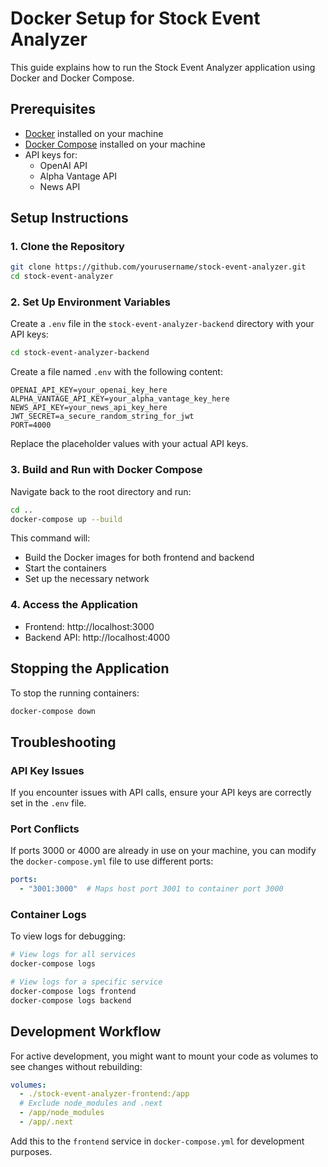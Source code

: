 # Docker Setup for Stock Event Analyzer

This guide explains how to run the Stock Event Analyzer application using Docker and Docker Compose.

## Prerequisites

- [Docker](https://docs.docker.com/get-docker/) installed on your machine
- [Docker Compose](https://docs.docker.com/compose/install/) installed on your machine
- API keys for:
  - OpenAI API
  - Alpha Vantage API
  - News API

## Setup Instructions

### 1. Clone the Repository

```bash
git clone https://github.com/yourusername/stock-event-analyzer.git
cd stock-event-analyzer
```

### 2. Set Up Environment Variables

Create a `.env` file in the `stock-event-analyzer-backend` directory with your API keys:

```bash
cd stock-event-analyzer-backend
```

Create a file named `.env` with the following content:

```
OPENAI_API_KEY=your_openai_key_here
ALPHA_VANTAGE_API_KEY=your_alpha_vantage_key_here
NEWS_API_KEY=your_news_api_key_here
JWT_SECRET=a_secure_random_string_for_jwt
PORT=4000
```

Replace the placeholder values with your actual API keys.

### 3. Build and Run with Docker Compose

Navigate back to the root directory and run:

```bash
cd ..
docker-compose up --build
```

This command will:
- Build the Docker images for both frontend and backend
- Start the containers
- Set up the necessary network

### 4. Access the Application

- Frontend: http://localhost:3000
- Backend API: http://localhost:4000

## Stopping the Application

To stop the running containers:

```bash
docker-compose down
```

## Troubleshooting

### API Key Issues

If you encounter issues with API calls, ensure your API keys are correctly set in the `.env` file.

### Port Conflicts

If ports 3000 or 4000 are already in use on your machine, you can modify the `docker-compose.yml` file to use different ports:

```yaml
ports:
  - "3001:3000"  # Maps host port 3001 to container port 3000
```

### Container Logs

To view logs for debugging:

```bash
# View logs for all services
docker-compose logs

# View logs for a specific service
docker-compose logs frontend
docker-compose logs backend
```

## Development Workflow

For active development, you might want to mount your code as volumes to see changes without rebuilding:

```yaml
volumes:
  - ./stock-event-analyzer-frontend:/app
  # Exclude node_modules and .next
  - /app/node_modules
  - /app/.next
```

Add this to the `frontend` service in `docker-compose.yml` for development purposes. 